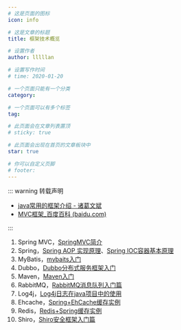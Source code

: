 ```yaml
---
# 这是页面的图标
icon: info

# 这是文章的标题
title: 框架技术概览

# 设置作者
author: lllllan

# 设置写作时间
# time: 2020-01-20

# 一个页面只能有一个分类
category: 

# 一个页面可以有多个标签
tag:

# 此页面会在文章列表置顶
# sticky: true

# 此页面会出现在首页的文章板块中
star: true

# 你可以自定义页脚
# footer: 
---
```




::: warning 转载声明

- [java常用的框架介绍 - 诸葛文斌](https://www.cnblogs.com/byqh/p/5595384.html)
- [MVC框架_百度百科 (baidu.com)](https://baike.baidu.com/item/MVC框架/9241230)

:::



1. Spring MVC，[SpringMVC简介](https://blog.csdn.net/evankaka/article/details/45501811)
2. Spring，[Spring AOP 实现原理](https://blog.csdn.net/moreevan/article/details/11977115)、[Spring IOC容器基本原理](https://www.cnblogs.com/linjiqin/archive/2013/11/04/3407126.html)
3. MyBatis，[mybaits入门](https://blog.csdn.net/u013142781/article/details/50388204)
4. Dubbo，[Dubbo分布式服务框架入门](https://blog.csdn.net/u013142781/article/details/50387583)
5. Maven，[Maven入门](https://blog.csdn.net/u013142781/article/details/50316383)
6. RabbitMQ，[RabbitMQ消息队列入门篇](https://blog.csdn.net/u013142781/article/details/50487028)
7. Log4j，[Log4j日志在java项目中的使用](https://blog.csdn.net/u013142781/article/details/50405684)
8. Ehcache，[Spring+EhCache缓存实例](https://blog.csdn.net/u013142781/article/details/50507607)
9. Redis，[Redis+Spring缓存实例](https://blog.csdn.net/u013142781/article/details/50515320)
10. Shiro，[Shiro安全框架入门篇](https://blog.csdn.net/u013142781/article/details/50629708)


